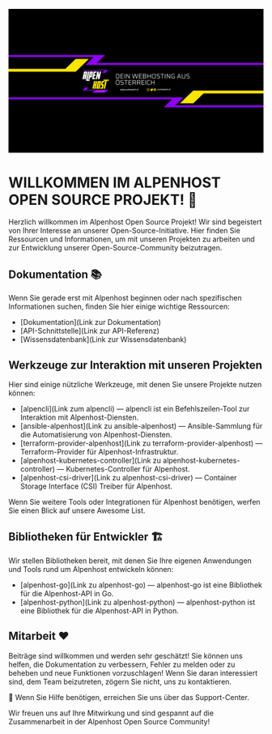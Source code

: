 ![Alpenhost](https://github.com/Alpenhost/bilder/raw/main/Lila%20Gelb%20Schwarz%20Neon%20SciFi%20YouTube-Kanal-Art.png)
# WILLKOMMEN IM ALPENHOST OPEN SOURCE PROJEKT! 🚀

Herzlich willkommen im Alpenhost Open Source Projekt! Wir sind begeistert von Ihrer Interesse an unserer Open-Source-Initiative. Hier finden Sie Ressourcen und Informationen, um mit unseren Projekten zu arbeiten und zur Entwicklung unserer Open-Source-Community beizutragen.

## Dokumentation 📚

Wenn Sie gerade erst mit Alpenhost beginnen oder nach spezifischen Informationen suchen, finden Sie hier einige wichtige Ressourcen:

- [Dokumentation](Link zur Dokumentation)
- [API-Schnittstelle](Link zur API-Referenz)
- [Wissensdatenbank](Link zur Wissensdatenbank)

## Werkzeuge zur Interaktion mit unseren Projekten 

Hier sind einige nützliche Werkzeuge, mit denen Sie unsere Projekte nutzen können:

- [alpencli](Link zum alpencli) — alpencli ist ein Befehlszeilen-Tool zur Interaktion mit Alpenhost-Diensten.
- [ansible-alpenhost](Link zu ansible-alpenhost) — Ansible-Sammlung für die Automatisierung von Alpenhost-Diensten.
- [terraform-provider-alpenhost](Link zu terraform-provider-alpenhost) — Terraform-Provider für Alpenhost-Infrastruktur.
- [alpenhost-kubernetes-controller](Link zu alpenhost-kubernetes-controller) — Kubernetes-Controller für Alpenhost.
- [alpenhost-csi-driver](Link zu alpenhost-csi-driver) — Container Storage Interface (CSI) Treiber für Alpenhost.

Wenn Sie weitere Tools oder Integrationen für Alpenhost benötigen, werfen Sie einen Blick auf unsere Awesome List.

## Bibliotheken für Entwickler 🏗️

Wir stellen Bibliotheken bereit, mit denen Sie Ihre eigenen Anwendungen und Tools rund um Alpenhost entwickeln können:

- [alpenhost-go](Link zu alpenhost-go) — alpenhost-go ist eine Bibliothek für die Alpenhost-API in Go.
- [alpenhost-python](Link zu alpenhost-python) — alpenhost-python ist eine Bibliothek für die Alpenhost-API in Python.

## Mitarbeit ❤️

Beiträge sind willkommen und werden sehr geschätzt! Sie können uns helfen, die Dokumentation zu verbessern, Fehler zu melden oder zu beheben und neue Funktionen vorzuschlagen! Wenn Sie daran interessiert sind, dem Team beizutreten, zögern Sie nicht, uns zu kontaktieren.

🙋 Wenn Sie Hilfe benötigen, erreichen Sie uns über das Support-Center.


Wir freuen uns auf Ihre Mitwirkung und sind gespannt auf die Zusammenarbeit in der Alpenhost Open Source Community!
